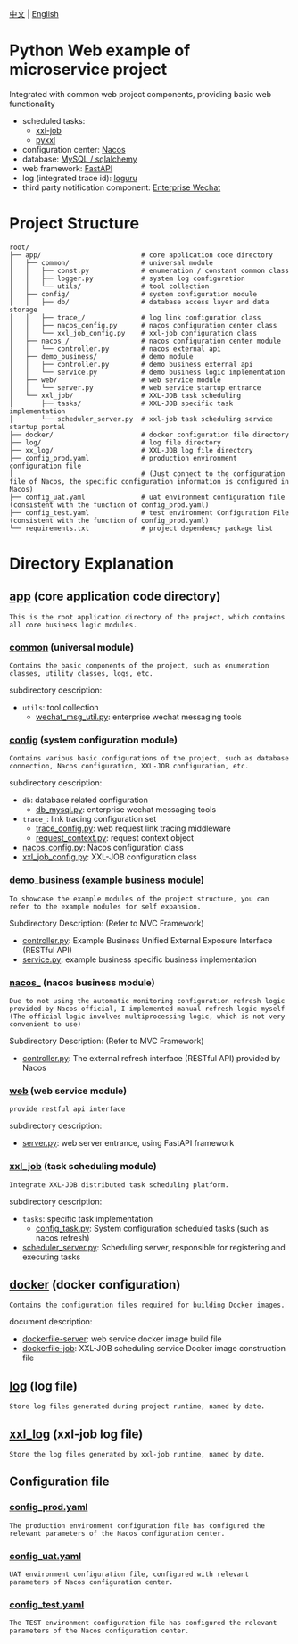 [中文](README.md) | [English](README.EN.md)
# Python Web example of microservice project

Integrated with common web project components, providing basic web functionality
- scheduled tasks: 
  - [xxl-job](https://github.com/xuxueli/xxl-job)
  - [pyxxl](https://github.com/fcfangcc/pyxxl)
- configuration center: [Nacos](https://github.com/nacos-group/nacos-sdk-python)
- database: [MySQL / sqlalchemy](https://github.com/sqlalchemy/sqlalchemy)
- web framework: [FastAPI](https://github.com/fastapi/fastapi)
- log (integrated trace id): [loguru](https://github.com/Delgan/loguru)
- third party notification component: [Enterprise Wechat](https://developer.work.weixin.qq.com/document/path/99110)

# Project Structure

```
root/
├── app/                         # core application code directory
│   ├── common/                  # universal module
│   │   ├── const.py             # enumeration / constant common class
│   │   ├── logger.py            # system log configuration
│   │   └── utils/               # tool collection
│   ├── config/                  # system configuration module
│   │   ├── db/                  # database access layer and data storage
│   │   ├── trace_/              # log link configuration class
│   │   ├── nacos_config.py      # nacos configuration center class
│   │   └── xxl_job_config.py    # xxl-job configuration class
│   ├── nacos_/                  # nacos configuration center module
│   │   └── controller.py        # nacos external api
│   ├── demo_business/           # demo module
│   │   ├── controller.py        # demo business external api
│   │   └── service.py           # demo business logic implementation
│   ├── web/                     # web service module
│   │   └── server.py            # web service startup entrance
│   └── xxl_job/                 # XXL-JOB task scheduling
│       ├── tasks/               # XXL-JOB specific task implementation
│       └── scheduler_server.py  # xxl-job task scheduling service startup portal
├── docker/                      # docker configuration file directory
├── log/                         # log file directory
├── xx_log/                      # XXL-JOB log file directory
├── config_prod.yaml             # production environment configuration file 
│                                # (Just connect to the configuration file of Nacos, the specific configuration information is configured in Nacos)
├── config_uat.yaml              # uat environment configuration file (consistent with the function of config_prod.yaml)
├── config_test.yaml             # test environment Configuration File (consistent with the function of config_prod.yaml)
└── requirements.txt             # project dependency package list
```

# Directory Explanation

## [app](app) (core application code directory)
```
This is the root application directory of the project, which contains all core business logic modules.
```

### [common](app/common) (universal module)
```
Contains the basic components of the project, such as enumeration classes, utility classes, logs, etc.
```

subdirectory description:
- `utils`: tool collection
  - [wechat_msg_util.py](app/common/utils/wechat_msg_util.py): enterprise wechat messaging tools

### [config](app/config) (system configuration module)
```
Contains various basic configurations of the project, such as database connection, Nacos configuration, XXL-JOB configuration, etc.
```

subdirectory description:
- `db`: database related configuration
  - [db_mysql.py](app/config/db/db_mysql.py): enterprise wechat messaging tools
- `trace_`: link tracing configuration set
  - [trace_config.py](app/config/trace_/trace_id_config.py): web request link tracing middleware
  - [request_context.py](app/config/trace_/request_context.py): request context object
- [nacos_config.py](app/config/nacos_config.py): Nacos configuration class
- [xxl_job_config.py](app/config/xxl_job_config.py): XXL-JOB configuration class

### [demo_business](app/demo_business) (example business module)
```
To showcase the example modules of the project structure, you can refer to the example modules for self expansion.
```

Subdirectory Description: (Refer to MVC Framework)
- [controller.py](app/demo_business/controller.py): Example Business Unified External Exposure Interface (RESTful API)
- [service.py](app/demo_business/service.py):  example business specific business implementation

### [nacos_](app/nacos_) (nacos business module)
```
Due to not using the automatic monitoring configuration refresh logic provided by Nacos official, I implemented manual refresh logic myself
(The official logic involves multiprocessing logic, which is not very convenient to use)
```

Subdirectory Description: (Refer to MVC Framework)
- [controller.py](app/demo_business/controller.py): The external refresh interface (RESTful API) provided by Nacos


### [web](app/web) (web service module)
```
provide restful api interface
```

subdirectory description:
- [server.py](app/web/server.py): web server entrance, using FastAPI framework

### [xxl_job](app/xxl_job) (task scheduling module)
```
Integrate XXL-JOB distributed task scheduling platform.
```

subdirectory description:
- `tasks`: specific task implementation
  - [config_task.py](app/xxl_job/tasks/config_task.py): System configuration scheduled tasks (such as nacos refresh)
- [scheduler_server.py](app/xxl_job/scheduler_server.py): Scheduling server, responsible for registering and executing tasks

## [docker](docker) (docker configuration)
```
Contains the configuration files required for building Docker images.
```

document description:
- [dockerfile-server](docker/dockerfile-server): web service docker image build file
- [dockerfile-job](docker/dockerfile-job): XXL-JOB scheduling service Docker image construction file

## [log](log) (log file)
```
Store log files generated during project runtime, named by date.
```

## [xxl_log](xxl_log) (xxl-job log file)
```
Store the log files generated by xxl-job runtime, named by date.
```

## Configuration file

### [config_prod.yaml](config_prod.yaml)
```
The production environment configuration file has configured the relevant parameters of the Nacos configuration center.
```

### [config_uat.yaml](config_uat.yaml)
```
UAT environment configuration file, configured with relevant parameters of Nacos configuration center.
```

### [config_test.yaml](config_test.yaml)
```
The TEST environment configuration file has configured the relevant parameters of the Nacos configuration center.
```